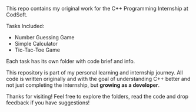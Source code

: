 This repo contains my original work for the C++ Programming Internship at CodSoft.

Tasks Included:
- Number Guessing Game  
- Simple Calculator  
- Tic-Tac-Toe Game

Each task has its own folder with code brief and info.

This repository is part of my personal learning and internship journey. All code is written originally and with the goal of understanding C++ better and not just completing the internship, but **growing as a developer**.

Thanks for visiting!
Feel free to explore the folders, read the code and drop feedback if you have suggestions!
